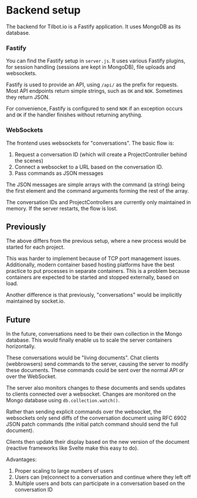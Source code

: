 # Backend setup

The backend for Tilbot.io is a Fastify application. It uses MongoDB as its database.

### Fastify

You can find the Fastify setup in `server.js`. It uses various Fastify plugins, for session handling
(sessions are kept in MongoDB), file uploads and websockets.

Fastify is used to provide an API, using `/api/` as the prefix for requests.
Most API endpoints return simple strings, such as `OK` and `NOK`.
Sometimes they return JSON.

For convenience, Fastify is configured to send `NOK` if an exception occurs and `OK` if the handler finishes without returning anything.

### WebSockets

The frontend uses websockets for "conversations". The basic flow is:

1. Request a conversation ID (which will create a ProjectController behind the scenes)
1. Connect a websocket to a URL based on the conversation ID.
1. Pass commands as JSON messages

The JSON messages are simple arrays with the command (a string) being the first element and the command arguments forming the rest of the array.

The conversation IDs and ProjectControllers are currently only maintained in memory.
If the server restarts, the flow is lost.

## Previously

The above differs from the previous setup, where a new process would be started for each project.

This was harder to implement because of TCP port management issues.
Additionally, modern container based hosting platforms have the best practice to put processes in separate containers.
This is a problem because containers are expected to be started and stopped externally, based on load.

Another difference is that previously, "conversations" would be implicitly maintained by socket.io.

## Future

In the future, conversations need to be their own collection in the Mongo database.
This would finally enable us to scale the server containers horizontally.

These conversations would be "living documents".
Chat clients (webbrowsers) send commands to the server, causing the server to modify these documents.
These commands could be sent over the normal API or over the WebSocket.

The server also monitors changes to these documents and sends updates to clients connected over a websocket.
Changes are monitored on the Mongo database using `db.collection.watch()`.

Rather than sending explicit commands over the websocket, the websockets only send diffs of the conversation document using RFC 6902 JSON patch commands (the initial patch command should send the full document).

Clients then update their display based on the new version of the document (reactive frameworks like Svelte make this easy to do).

Advantages:
1. Proper scaling to large numbers of users
1. Users can (re)connect to a conversation and continue where they left off
1. Multiple users and bots can participate in a conversation based on the conversation ID
